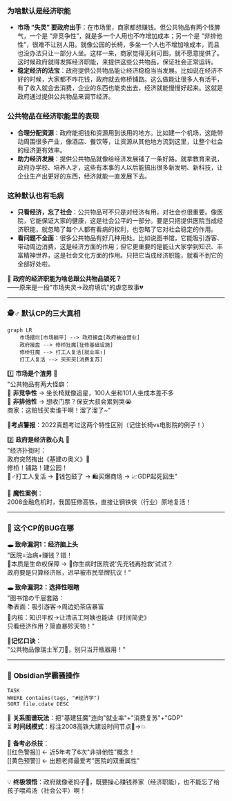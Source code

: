 ### 为啥默认是经济职能

- **市场 “失灵” 要政府出手**：在市场里，商家都想赚钱。但公共物品有两个怪脾气，一个是 “非竞争性”，就是多一个人用也不咋增加成本；另一个是 “非排他性”，很难不让别人用。就像公园的长椅，多坐一个人也不增加啥成本，而且也没办法只让一部分人坐。这样一来，商家觉得无利可图，就不愿意提供了。这时候政府就得发挥经济职能，来提供这些公共物品，保证社会正常运转。
- **稳定经济的法宝**：政府提供公共物品能让经济稳稳当当发展。比如说在经济不好的时候，大家都不咋花钱，政府就去修桥铺路。这么做能让很多人有活干，有了收入就会去消费，企业的东西也能卖出去，经济就能慢慢好起来。这就是政府通过提供公共物品来调节经济。

### 公共物品在经济职能里的表现

- **合理分配资源**：政府能把钱和资源用到该用的地方。比如建一个机场，这能带动周围很多产业，像酒店、餐饮等，让资源从其他地方流到这里，让整个社会的经济更有效率。
- **助力经济发展**：提供公共物品就像给经济发展铺了一条好路。就拿教育来说，政府办学校、培养人才，这些有本事的人以后能搞出很多新发明、新科技，让企业生产出更好的东西，经济就能一直发展下去。

### 这种默认也有毛病

- **只看经济，忘了社会**：公共物品可不只是对经济有用，对社会也很重要。像医院，它能保证大家的健康，这是社会公平的一部分。要是只把提供医院当成经济职能，就忽略了每个人都有看病的权利，也忽略了它对社会稳定的作用。
- **看问题不全面**：很多公共物品有好几种用处。比如说图书馆，它能吸引游客、带动周边消费，这是经济方面的作用；但它更重要的是能让大家学到知识、丰富精神世界，这是社会文化方面的作用。只把它当成经济职能，就看不到它的全部好处啦。

📜 **政府的经济职能为啥总跟公共物品锁死？**  
——原来是一段"市场失灵→政府填坑"的虐恋故事💔

---

### 🕵️♂️ **默认CP的三大真相**  
```mermaid
graph LR
    市场摆烂[市场躺平] --> 政府接盘[政府被迫营业]
    政府接盘 --> 修桥狂魔[狂修基础设施]
    修桥狂魔 --> 打工人复活[就业率↑]
    打工人复活 --> 买买买[消费复苏]
```

1️⃣ **市场是个渣男** 💼  
"公共物品有两大怪癖：  
🔸 **非竞争性** → 坐长椅就像追星，100人坐和101人坐成本差不多  
🔸 **非排他性** → 想收门票？保安大叔会累到哭😭  
商家：这赔钱买卖谁干啊！溜了溜了~"  

📍**考点警报**：2022真题考过这两个特性区别（记住长椅vs电影院的例子！）

2️⃣ **政府是经济救心丸** 💊  
"经济扑街时：  
政府突然掏出《基建の奥义》📖  
修桥！铺路！建公园！  
👷♂️打工人复活 → 💸钱包鼓了 → 🛍️买爆商场 → 📈GDP起死回生"  

🌰 **魔性案例**：  
2008金融危机时，我国狂修高铁，直接让钢铁侠（行业）原地复活！

---

### 🚧 **这个CP的BUG在哪**  
**🕳️ 致命漏洞1：经济脑上头**  
"医院=治病+赚钱？错！  
🏥本质是生命权保障 → 🤒你生病时医院说'先充钱再抢救'试试？  
政府要是只算经济账，迟早被市民举牌抗议！"  

**🕳️ 致命漏洞2：选择性眼瞎**  
"图书馆の千层套路：  
📚表面：吸引游客→周边奶茶店暴富  
📖内核：知识平权→让清洁工阿姨也能读《时间简史》  
只看经济作用？简直暴殄天物！"  

📍**记忆口诀**：  
"公共物品像瑞士军刀🔪，别只当开瓶器用！"

---

### 📌 **Obsidian学霸骚操作**  
```dataview
TASK 
WHERE contains(tags, "#经济学") 
SORT file.cdate DESC
```
🔗 **关系图谱玩法**：把"基建狂魔"连向"就业率"+"消费复苏"+"GDP"  
⏳ **时间线模式**：标注2008高铁大建设时间节点🚄→💥  

🎯 **备考必杀技**：  
[[红色警报]] ← 近5年考了6次"非排他性"概念！  
[[黄色预警]] ← 出题老师最爱考"医院的双重属性"  

--- 

💡 **终极领悟**：政府就像老妈子👵，既要操心赚钱养家（经济职能），也不能忘了给孩子喂鸡汤（社会公平）啊！

